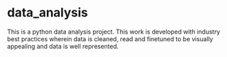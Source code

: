 # data_analysis
This is a python data analysis project. This work is developed with industry best practices wherein data is cleaned, read and finetuned to be visually appealing and data is well represented.

